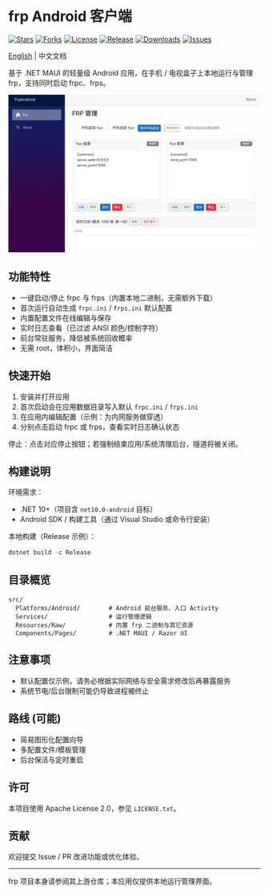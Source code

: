﻿# frp Android 客户端

[![Stars](https://img.shields.io/github/stars/qiuhaotc/frp_android)](https://github.com/qiuhaotc/frp_android)
[![Forks](https://img.shields.io/github/forks/qiuhaotc/frp_android)](https://github.com/qiuhaotc/frp_android)
[![License](https://img.shields.io/github/license/qiuhaotc/frp_android)](https://github.com/qiuhaotc/frp_android)
[![Release](https://img.shields.io/github/v/release/qiuhaotc/frp_android)](https://github.com/qiuhaotc/frp_android/releases)
[![Downloads](https://img.shields.io/github/downloads/qiuhaotc/frp_android/total.svg)](https://github.com/qiuhaotc/frp_android/releases)
[![Issues](https://img.shields.io/github/issues/qiuhaotc/frp_android)](https://github.com/qiuhaotc/frp_android)

[English](README_en.md) | 中文文档

基于 .NET MAUI 的轻量级 Android 应用，在手机 / 电视盒子上本地运行与管理 frp，支持同时启动 frpc、frps。

![应用截图](FrpInfo/screenshot.jpg)

## 功能特性

- 一键启动/停止 frpc 与 frps（内置本地二进制，无需额外下载）
- 首次运行自动生成 `frpc.ini` / `frps.ini` 默认配置
- 内置配置文件在线编辑与保存
- 实时日志查看（已过滤 ANSI 颜色/控制字符）
- 前台常驻服务，降低被系统回收概率
- 无需 root，体积小，界面简洁

## 快速开始

1. 安装并打开应用
2. 首次启动会在应用数据目录写入默认 `frpc.ini` / `frps.ini`
3. 在应用内编辑配置（示例：为内网服务做穿透）
4. 分别点击启动 frpc 或 frps，查看实时日志确认状态

停止：点击对应停止按钮；若强制结束应用/系统清理后台，隧道将被关闭。

## 构建说明

环境需求：

- .NET 10+（项目含 `net10.0-android` 目标）
- Android SDK / 构建工具（通过 Visual Studio 或命令行安装）

本地构建（Release 示例）：

```powershell
dotnet build -c Release
```

## 目录概览

```text
src/
  Platforms/Android/        # Android 前台服务、入口 Activity
  Services/                 # 运行管理逻辑
  Resources/Raw/            # 内置 frp 二进制与其它资源
  Components/Pages/         # .NET MAUI / Razor UI
```

## 注意事项

- 默认配置仅示例，请务必根据实际网络与安全需求修改后再暴露服务
- 系统节电/后台限制可能仍导致进程被终止

## 路线 (可能)

- 简易图形化配置向导
- 多配置文件/模板管理
- 后台保活与定时重启

## 许可

本项目使用 Apache License 2.0，参见 `LICENSE.txt`。

## 贡献

欢迎提交 Issue / PR 改进功能或优化体验。

---

frp 项目本身请参阅其上游仓库；本应用仅提供本地运行管理界面。
